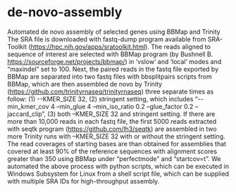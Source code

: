 # de-novo-assembly
Automated de novo assembly of selected genes using BBMap and Trinity
The SRA file is downloaded with fastq-dump program available from SRA-Toolkit (https://hpc.nih.gov/apps/sratoolkit.html). The reads aligned to sequence of interest are selected with BBMap program (by Bushnell B.  https://sourceforge.net/projects/bbmap/) in ‘vslow’ and ‘local’ modes and “maxindel” set to 100. Next, the paired reads in the fastq file exported by BBMap are separated into two fastq files with bbsplitpairs scripts from BBMap, which are then assembled de novo by Trinity (https://github.com/trinityrnaseq/trinityrnaseq) three separate times as follow: (1) --KMER_SIZE 32, (2) stringent setting, which includes “--min_kmer_cov 4 –min_glue 4 –min_iso_ratio 0.2 –glue_factor 0.2 –jaccard_clip”, (3) both –KMER_SIZE 32 and stringent setting. If there are more than 10,000 reads in each fastq file, the first 5000 reads extracted with seqtk program (https://github.com/lh3/seqtk) are assembled in two more Trinity runs with –KMER_SIZE 32 with or without the stringent setting. The read coverages of starting bases are than obtained for assemblies that covered at least 90% of the reference sequences with alignment scores greater than 350 using  BBMap under “perfectmode” and “startcov=t”. We automated the above process with python scripts, which can be executed in Windows Subsystem for Linux from a shell script file, which can be supplied with multiple SRA IDs for high-throughput assembly.
